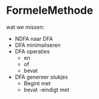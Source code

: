 # FormeleMethode

wat we missen:
- NDFA naar DFA
- DFA minimaliseren
- DFA operaties
  - en
  - of
  - bevat
- DFA genereer stukjes
  - Begint met
  - bevat
  -eindigt met
